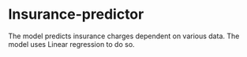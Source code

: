 # Insurance-predictor
The model predicts insurance charges dependent on various data. The model uses Linear regression to do so.
